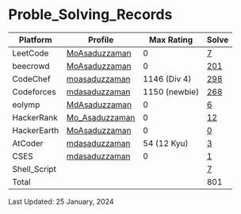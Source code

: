 # Proble_Solving_Records

| Platform | Profile | Max Rating | Solve |
| -- | -------- | ----------- | ----- |
| LeetCode | [MoAsaduzzaman](https://leetcode.com/md35-858/) | 0 | [7](https://github.com/MoAsaduzzaman/Problem_Solving_LeetCode) |
| beecrowd | [MoAsaduzzaman](https://www.beecrowd.com.br/judge/en/profile/875460) | 0 | [201](https://github.com/MoAsaduzzaman/Probelm_Solving_beecrowd) |
| CodeChef | [moasaduzzaman](https://www.codechef.com/users/moasaduzzaman) | 1146 (Div 4) | [298](https://github.com/MoAsaduzzaman/Problem_Solving_CodeChef) |
| Codeforces | [mdasaduzzaman](https://codeforces.com/profile/mdasaduzzaman)| 1150 (newbie) | [268](https://github.com/MoAsaduzzaman/Problem_Solving_codeforces) |
| eolymp | [MdAsaduzzaman](https://www.eolymp.com/en/users/MdAsaduzzaman) | 0 | [6](https://github.com/MoAsaduzzaman/Problem_Solving_eolymp) |
| HackerRank | [Mo_Asaduzzaman](https://www.hackerrank.com/md35_858) | 0 | [12](https://github.com/MoAsaduzzaman/Problem_Solving_HackerRank) |
| HackerEarth | [MoAsaduzzaman](https://www.hackerearth.com/@md35-858) | 0 | [0]() |
| AtCoder | [mdasaduzzaman](https://atcoder.jp/users/mdasaduzzaman) | 54 (12 Kyu) | [3](https://github.com/MoAsaduzzaman/Problem_Solving_AtCoder) |
| CSES | [mdasaduzzaman](https://cses.fi/user/193305) | 0 | [1](https://github.com/MoAsaduzzaman/Probelm_Solving_CSES) |
| Shell_Script |  |  | [7](https://github.com/MoAsaduzzaman/Shell_Script) |
| Total |  |  | 801 |

Last Updated: 25 January, 2024
